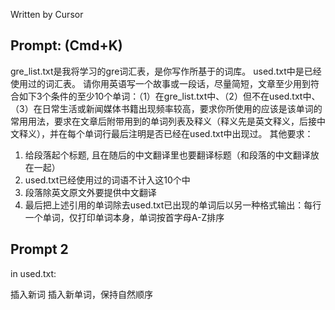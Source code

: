 
Written by Cursor

## Prompt: (Cmd+K)

gre_list.txt是我将学习的gre词汇表，是你写作所基于的词库。
used.txt中是已经使用过的词汇表。
请你用英语写一个故事或一段话，尽量简短，文章至少用到符合如下3个条件的至少10个单词：（1）在gre_list.txt中、（2）但不在used.txt中、（3）在日常生活或新闻媒体书籍出现频率较高，要求你所使用的应该是该单词的常用用法，要求在文章后附带用到的单词列表及释义（释义先是英文释义，后接中文释义），并在每个单词行最后注明是否已经在used.txt中出现过。
其他要求：
1. 给段落起个标题, 且在随后的中文翻译里也要翻译标题（和段落的中文翻译放在一起）
2. used.txt已经使用过的词语不计入这10个中
3. 段落除英文原文外要提供中文翻译
6. 最后把上述引用的单词除去used.txt已出现的单词后以另一种格式输出：每行一个单词，仅打印单词本身，单词按首字母A-Z排序


## Prompt 2
in used.txt:

插入新词
插入新单词，保持自然顺序